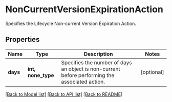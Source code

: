 # NonCurrentVersionExpirationAction

Specifies the Lifecycle Non-current Version Expiration Action.

## Properties
Name | Type | Description | Notes
------------ | ------------- | ------------- | -------------
**days** | **int, none_type** | Specifies the number of days an object is non-current before performing the associated action. | [optional] 

[[Back to Model list]](../README.md#documentation-for-models) [[Back to API list]](../README.md#documentation-for-api-endpoints) [[Back to README]](../README.md)


